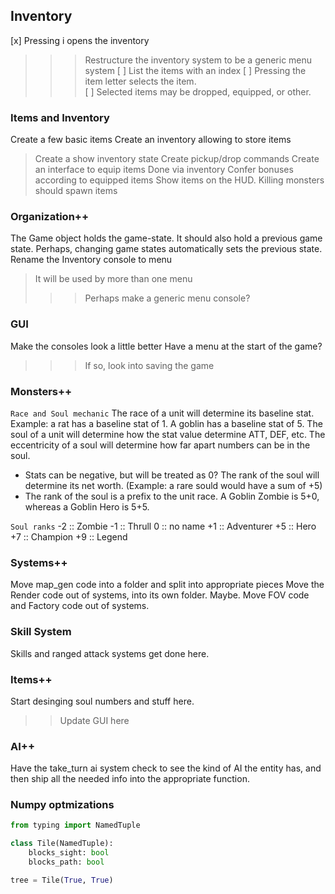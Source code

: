 ## Inventory
[x] Pressing i opens the inventory
>>> Restructure the inventory system to be a generic menu system
[ ] List the items with an index
[ ] Pressing the item letter selects the item.    
[ ] Selected items may be dropped, equipped, or other.

### Items and Inventory
Create a few basic items
Create an inventory allowing to store items
> Create a show inventory state
> Create pickup/drop commands
Create an interface to equip items
> Done via inventory
Confer bonuses according to equipped items
Show items on the HUD.
Killing monsters should spawn items

### Organization++
The Game object holds the game-state. It should also hold a previous game state. Perhaps, changing game states automatically sets the previous state.
Rename the Inventory console to menu
> It will be used by more than one menu
>>> Perhaps make a generic menu console?

### GUI
Make the consoles look a little better
Have a menu at the start of the game?
>>> If so, look into saving the game

### Monsters++
` Race and Soul mechanic `
The race of a unit will determine its baseline stat. Example: a rat has a baseline stat of 1. A goblin has a baseline stat of 5.
The soul of a unit will determine how the stat value determine ATT, DEF, etc.
The eccentricity of a soul will determine how far apart numbers can be in the soul.
* Stats can be negative, but will be treated as 0?
The rank of the soul will determine its net worth. (Example: a rare sould would have a sum of +5) 
* The rank of the soul is a prefix to the unit race. A Goblin Zombie is 5+0, whereas a Goblin Hero is 5+5. 

` Soul ranks `
-2 :: Zombie
-1 :: Thrull
 0 :: no name
+1 :: Adventurer
+5 :: Hero
+7 :: Champion
+9 :: Legend

### Systems++
Move map_gen code into a folder and split into appropriate pieces
Move the Render code out of systems, into its own folder. Maybe.
Move FOV code and Factory code out of systems.

### Skill System
Skills and ranged attack systems get done here.

### Items++
Start desinging soul numbers and stuff here.
>> Update GUI here

### AI++
Have the take_turn ai system check to see the kind of AI the entity has, and then ship all the needed info into the appropriate function.

### Numpy optmizations

```py
from typing import NamedTuple

class Tile(NamedTuple):
    blocks_sight: bool
    blocks_path: bool

tree = Tile(True, True)
```